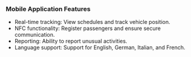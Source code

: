 ### Mobile Application Features
- Real-time tracking: View schedules and track vehicle position.
- NFC functionality: Register passengers and ensure secure communication.
- Reporting: Ability to report unusual activities.
- Language support: Support for English, German, Italian, and French.
